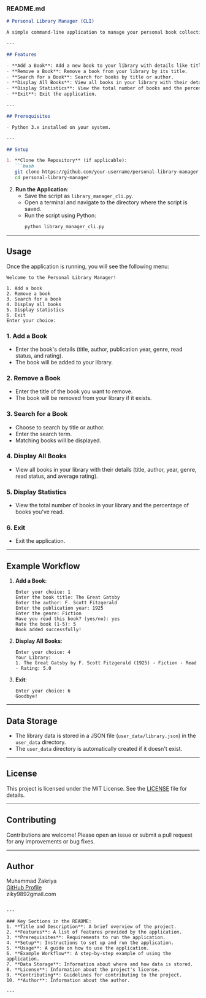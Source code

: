 
### README.md

```markdown
# Personal Library Manager (CLI)

A simple command-line application to manage your personal book collection. This app allows you to add, remove, search, and display books, as well as view basic statistics about your library.

---

## Features

- **Add a Book**: Add a new book to your library with details like title, author, publication year, genre, read status, and rating.
- **Remove a Book**: Remove a book from your library by its title.
- **Search for a Book**: Search for books by title or author.
- **Display All Books**: View all books in your library with their details.
- **Display Statistics**: View the total number of books and the percentage of books you've read.
- **Exit**: Exit the application.

---

## Prerequisites

- Python 3.x installed on your system.

---

## Setup

1. **Clone the Repository** (if applicable):
   ```bash
   git clone https://github.com/your-username/personal-library-manager.git
   cd personal-library-manager
   ```

2. **Run the Application**:
   - Save the script as `library_manager_cli.py`.
   - Open a terminal and navigate to the directory where the script is saved.
   - Run the script using Python:
     ```bash
     python library_manager_cli.py
     ```

---

## Usage

Once the application is running, you will see the following menu:

```
Welcome to the Personal Library Manager!

1. Add a book
2. Remove a book
3. Search for a book
4. Display all books
5. Display statistics
6. Exit
Enter your choice:
```

### 1. Add a Book
- Enter the book's details (title, author, publication year, genre, read status, and rating).
- The book will be added to your library.

### 2. Remove a Book
- Enter the title of the book you want to remove.
- The book will be removed from your library if it exists.

### 3. Search for a Book
- Choose to search by title or author.
- Enter the search term.
- Matching books will be displayed.

### 4. Display All Books
- View all books in your library with their details (title, author, year, genre, read status, and average rating).

### 5. Display Statistics
- View the total number of books in your library and the percentage of books you've read.

### 6. Exit
- Exit the application.

---

## Example Workflow

1. **Add a Book**:
   ```
   Enter your choice: 1
   Enter the book title: The Great Gatsby
   Enter the author: F. Scott Fitzgerald
   Enter the publication year: 1925
   Enter the genre: Fiction
   Have you read this book? (yes/no): yes
   Rate the book (1-5): 5
   Book added successfully!
   ```

2. **Display All Books**:
   ```
   Enter your choice: 4
   Your Library:
   1. The Great Gatsby by F. Scott Fitzgerald (1925) - Fiction - Read - Rating: 5.0
   ```

3. **Exit**:
   ```
   Enter your choice: 6
   Goodbye!
   ```

---

## Data Storage

- The library data is stored in a JSON file (`user_data/library.json`) in the `user_data` directory.
- The `user_data` directory is automatically created if it doesn't exist.

---

## License

This project is licensed under the MIT License. See the [LICENSE](LICENSE) file for details.

---

## Contributing

Contributions are welcome! Please open an issue or submit a pull request for any improvements or bug fixes.

---

## Author

Muhammad Zakriya  
[GitHub Profile](https://github.com/MZakriya)  
ziky9892gmail.com
```

---

### Key Sections in the README:
1. **Title and Description**: A brief overview of the project.
2. **Features**: A list of features provided by the application.
3. **Prerequisites**: Requirements to run the application.
4. **Setup**: Instructions to set up and run the application.
5. **Usage**: A guide on how to use the application.
6. **Example Workflow**: A step-by-step example of using the application.
7. **Data Storage**: Information about where and how data is stored.
8. **License**: Information about the project's license.
9. **Contributing**: Guidelines for contributing to the project.
10. **Author**: Information about the author.

---
